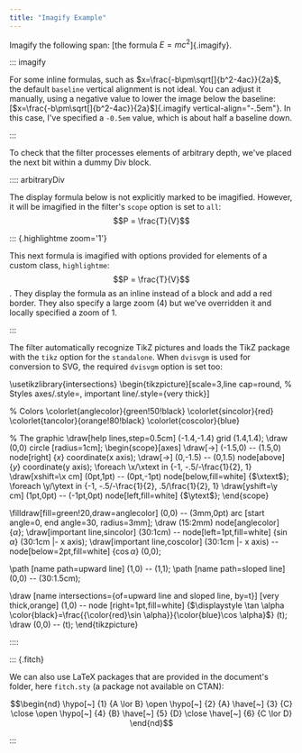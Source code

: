```yaml
---
title: "Imagify Example"
---
```


Imagify the following span: [the formula $E = mc^2$]{.imagify}. 

::: imagify

For some inline formulas, such as $x=\frac{-b\pm\sqrt[]{b^2-4ac}}{2a}$, the default `baseline`
vertical alignment is not ideal. You can adjust it manually, using a negative
value to lower the image below the baseline: 
[$x=\frac{-b\pm\sqrt[]{b^2-4ac}}{2a}$]{.imagify vertical-align="-.5em"}. In this case,
 I've specified a `-0.5em` value, which is about half a baseline down. 

:::

To check that the filter processes elements of arbitrary depth, we've 
placed the next bit within a dummy Div block. 

:::: arbitraryDiv

The display formula below is not explicitly marked to be imagified. 
However, it will be imagified in the filter's `scope` option is set
to `all`:
$$P = \frac{T}{V}$$

::: {.highlightme zoom='1'}

This next formula is imagified with options provided for elements
of a custom class, `highlightme`: 
$$P = \frac{T}{V}$$.
They display the formula as an inline instead of a block and
add a red border. They also specify a large zoom (4) but we've
overridden it and locally specified a zoom of 1.

:::

The filter automatically recognize TikZ pictures and loads the TikZ package
with the `tikz` option for the `standalone`. When `dvisvgm` is used for 
conversion to SVG, the required `dvisvgm` option is set too:

\usetikzlibrary{intersections}
\begin{tikzpicture}[scale=3,line cap=round,
% Styles
axes/.style=,
important line/.style={very thick}]

% Colors
  \colorlet{anglecolor}{green!50!black}
  \colorlet{sincolor}{red}
  \colorlet{tancolor}{orange!80!black}
  \colorlet{coscolor}{blue}

% The graphic
\draw[help lines,step=0.5cm] (-1.4,-1.4) grid (1.4,1.4);
\draw (0,0) circle [radius=1cm];
\begin{scope}[axes]
  \draw[->] (-1.5,0) -- (1.5,0) node[right] {$x$} coordinate(x axis);
  \draw[->] (0,-1.5) -- (0,1.5) node[above] {$y$} coordinate(y axis);
  \foreach \x/\xtext in {-1, -.5/-\frac{1}{2}, 1}
    \draw[xshift=\x cm] (0pt,1pt) -- (0pt,-1pt) node[below,fill=white] {$\xtext$};
  \foreach \y/\ytext in {-1, -.5/-\frac{1}{2}, .5/\frac{1}{2}, 1}
    \draw[yshift=\y cm] (1pt,0pt) -- (-1pt,0pt) node[left,fill=white] {$\ytext$};
\end{scope}

\filldraw[fill=green!20,draw=anglecolor] (0,0) -- (3mm,0pt) arc [start angle=0, end angle=30, radius=3mm];
\draw (15:2mm) node[anglecolor] {$\alpha$};
\draw[important line,sincolor] (30:1cm) -- node[left=1pt,fill=white] {$\sin \alpha$} (30:1cm |- x axis); \draw[important line,coscolor] (30:1cm |- x axis) -- node[below=2pt,fill=white] {$\cos \alpha$} (0,0);

\path [name path=upward line] (1,0) -- (1,1);
\path [name path=sloped line] (0,0) -- (30:1.5cm);

\draw [name intersections={of=upward line and sloped line, by=t}] [very thick,orange] (1,0) -- node [right=1pt,fill=white] {$\displaystyle \tan \alpha \color{black}=\frac{{\color{red}\sin \alpha}}{\color{blue}\cos \alpha}$} (t);
\draw (0,0) -- (t);
\end{tikzpicture}

::::

::: {.fitch}

We can also use LaTeX packages that are provided in the document's folder, 
here `fitch.sty` (a package not available on CTAN):

$$\begin{nd}
  \hypo[~] {1} {A \lor B}
  \open
  \hypo[~] {2} {A}
  \have[~] {3} {C} 
  \close
  \open
  \hypo[~] {4} {B}
  \have[~] {5} {D}
  \close
  \have[~] {6} {C \lor D}
\end{nd}$$

:::
